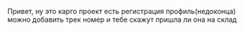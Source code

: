 Привет, ну это карго проект есть регистрация профиль(недоконца) можно добавить трек номер и тебе скажут пришла ли она на склад
